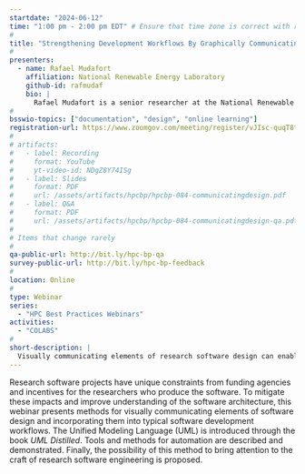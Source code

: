 ```yaml
---
startdate: "2024-06-12"
time: "1:00 pm - 2:00 pm EDT" # Ensure that time zone is correct with respect to standard/daylight time
#
title: "Strengthening Development Workflows By Graphically Communicating Elements Of Software Design"
#
presenters:
  - name: Rafael Mudafort
    affiliation: National Renewable Energy Laboratory
    github-id: rafmudaf
    bio: |
      Rafael Mudafort is a senior researcher at the National Renewable Energy Lab’s National Wind Technology Center focusing on computational modeling of wind turbine and wind farm dynamics and controls. He has served as the research software engineer for several wind energy software packages, and he is currently leading an effort to characterize, coordinate, and elevate the quality of NREL’s portfolio of wind energy software.  He is also a 2023 Better Scientific Software Fellow.
#
bsswio-topics: ["documentation", "design", "online learning"]
registration-url: https://www.zoomgov.com/meeting/register/vJIsc-quqT8tHpd71RgLupEVRnTOHWSP5o0
#
# artifacts:
#   - label: Recording
#     format: YouTube
#     yt-video-id: NDgZ8Y74ISg
#   - label: Slides
#     format: PDF
#     url: /assets/artifacts/hpcbp/hpcbp-084-communicatingdesign.pdf
#   - label: Q&A
#     format: PDF
#     url: /assets/artifacts/hpcbp/hpcbp-084-communicatingdesign-qa.pdf
#
# Items that change rarely
#
qa-public-url: http://bit.ly/hpc-bp-qa
survey-public-url: http://bit.ly/hpc-bp-feedback
#
location: Online
#
type: Webinar
series:
  - "HPC Best Practices Webinars"
activities:
  - "COLABS"
#
short-description: |
  Visually communicating elements of research software design can enable improved communication and extension of the software architecture and included models. This webinar describes the Unified Modeling Language as a mechanism for software diagramming as well as concrete methods for incorporating this practice into research software development workflows.
---
```

Research software projects have unique constraints from funding agencies and incentives for the researchers who produce the software. To mitigate these impacts and improve understanding of the software architecture, this webinar presents methods for visually communicating elements of software design and incorporating them into typical software development workflows. The Unified Modeling Language (UML) is introduced through the book *UML Distilled*. Tools and methods for automation are described and demonstrated. Finally, the possibility of this method to bring attention to the craft of research software engineering is proposed.
